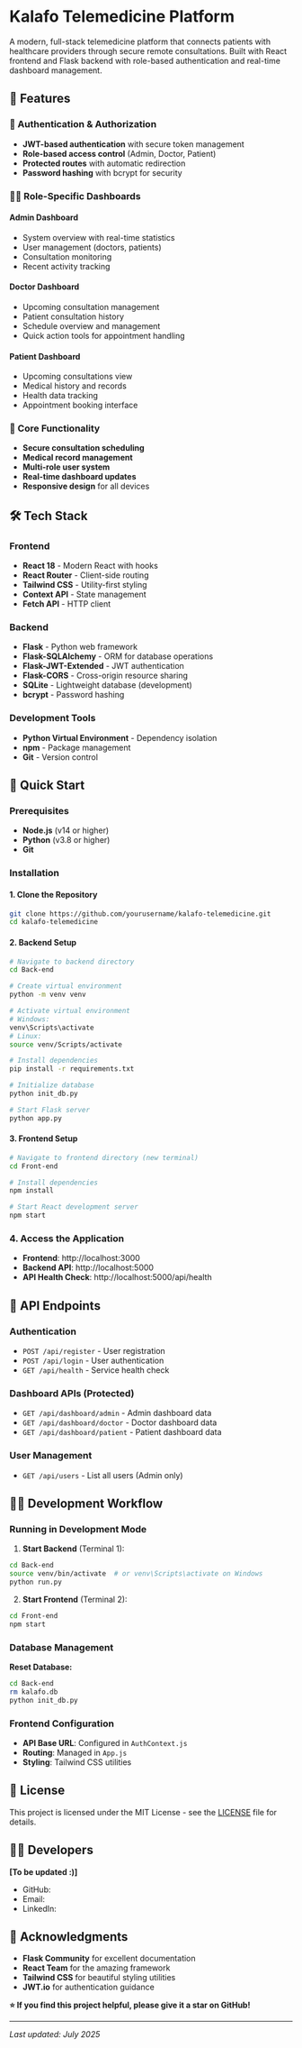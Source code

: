 # Kalafo Telemedicine Platform

A modern, full-stack telemedicine platform that connects patients with healthcare providers through secure remote consultations. Built with React frontend and Flask backend with role-based authentication and real-time dashboard management.

## 🌟 Features

### 🔐 Authentication & Authorization

- **JWT-based authentication** with secure token management
- **Role-based access control** (Admin, Doctor, Patient)
- **Protected routes** with automatic redirection
- **Password hashing** with bcrypt for security

### 👨‍⚕️ Role-Specific Dashboards

#### Admin Dashboard

- System overview with real-time statistics
- User management (doctors, patients)
- Consultation monitoring
- Recent activity tracking

#### Doctor Dashboard

- Upcoming consultation management
- Patient consultation history
- Schedule overview and management
- Quick action tools for appointment handling

#### Patient Dashboard

- Upcoming consultations view
- Medical history and records
- Health data tracking
- Appointment booking interface

### 🏥 Core Functionality

- **Secure consultation scheduling**
- **Medical record management**
- **Multi-role user system**
- **Real-time dashboard updates**
- **Responsive design** for all devices

## 🛠️ Tech Stack

### Frontend

- **React 18** - Modern React with hooks
- **React Router** - Client-side routing
- **Tailwind CSS** - Utility-first styling
- **Context API** - State management
- **Fetch API** - HTTP client

### Backend

- **Flask** - Python web framework
- **Flask-SQLAlchemy** - ORM for database operations
- **Flask-JWT-Extended** - JWT authentication
- **Flask-CORS** - Cross-origin resource sharing
- **SQLite** - Lightweight database (development)
- **bcrypt** - Password hashing

### Development Tools

- **Python Virtual Environment** - Dependency isolation
- **npm** - Package management
- **Git** - Version control

## 🚀 Quick Start

### Prerequisites

- **Node.js** (v14 or higher)
- **Python** (v3.8 or higher)
- **Git**

### Installation

#### 1. Clone the Repository

```bash
git clone https://github.com/yourusername/kalafo-telemedicine.git
cd kalafo-telemedicine
```

#### 2. Backend Setup

```bash
# Navigate to backend directory
cd Back-end

# Create virtual environment
python -m venv venv

# Activate virtual environment
# Windows:
venv\Scripts\activate
# Linux:
source venv/Scripts/activate

# Install dependencies
pip install -r requirements.txt

# Initialize database
python init_db.py

# Start Flask server
python app.py
```

#### 3. Frontend Setup

```bash
# Navigate to frontend directory (new terminal)
cd Front-end

# Install dependencies
npm install

# Start React development server
npm start
```

### 4. Access the Application

- **Frontend**: http://localhost:3000
- **Backend API**: http://localhost:5000
- **API Health Check**: http://localhost:5000/api/health

## 🔌 API Endpoints

### Authentication

- `POST /api/register` - User registration
- `POST /api/login` - User authentication
- `GET /api/health` - Service health check

### Dashboard APIs (Protected)

- `GET /api/dashboard/admin` - Admin dashboard data
- `GET /api/dashboard/doctor` - Doctor dashboard data
- `GET /api/dashboard/patient` - Patient dashboard data

### User Management

- `GET /api/users` - List all users (Admin only)

## 🏃‍♂️ Development Workflow

### Running in Development Mode

1. **Start Backend** (Terminal 1):

```bash
cd Back-end
source venv/bin/activate  # or venv\Scripts\activate on Windows
python run.py
```

2. **Start Frontend** (Terminal 2):

```bash
cd Front-end
npm start
```

### Database Management

**Reset Database:**

```bash
cd Back-end
rm kalafo.db
python init_db.py
```

### Frontend Configuration

- **API Base URL**: Configured in `AuthContext.js`
- **Routing**: Managed in `App.js`
- **Styling**: Tailwind CSS utilities

## 📄 License

This project is licensed under the MIT License - see the [LICENSE](LICENSE) file for details.

## 👨‍💻 Developers

**[To be updated :)]**

- GitHub: [](https://github.com/yourusername)
- Email:
- LinkedIn: [](https://linkedin.com/in/yourprofile)

## 🙏 Acknowledgments

- **Flask Community** for excellent documentation
- **React Team** for the amazing framework
- **Tailwind CSS** for beautiful styling utilities
- **JWT.io** for authentication guidance

**⭐ If you find this project helpful, please give it a star on GitHub!**

---

_Last updated: July 2025_
